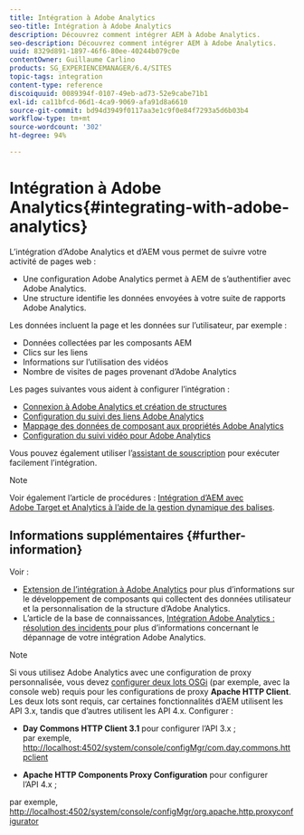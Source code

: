 ```yaml
---
title: Intégration à Adobe Analytics
seo-title: Intégration à Adobe Analytics
description: Découvrez comment intégrer AEM à Adobe Analytics.
seo-description: Découvrez comment intégrer AEM à Adobe Analytics.
uuid: 8329d891-1897-46f6-80ee-40244b079c0e
contentOwner: Guillaume Carlino
products: SG_EXPERIENCEMANAGER/6.4/SITES
topic-tags: integration
content-type: reference
discoiquuid: 0089394f-0107-49eb-ad73-52e9cabe71b1
exl-id: ca11bfcd-06d1-4ca9-9069-afa91d8a6610
source-git-commit: bd94d3949f0117aa3e1c9f0e84f7293a5d6b03b4
workflow-type: tm+mt
source-wordcount: '302'
ht-degree: 94%

---
```


# Intégration à Adobe Analytics{#integrating-with-adobe-analytics}

L’intégration d’Adobe Analytics et d’AEM vous permet de suivre votre activité de pages web :

* Une configuration Adobe Analytics permet à AEM de s’authentifier avec Adobe Analytics.
* Une structure identifie les données envoyées à votre suite de rapports Adobe Analytics.

Les données incluent la page et les données sur l’utilisateur, par exemple :

* Données collectées par les composants AEM
* Clics sur les liens
* Informations sur l’utilisation des vidéos
* Nombre de visites de pages provenant d’Adobe Analytics

Les pages suivantes vous aident à configurer l’intégration :

* [Connexion à Adobe Analytics et création de structures](/help/sites-administering/adobeanalytics-connect.md)
* [Configuration du suivi des liens Adobe Analytics](/help/sites-administering/adobeanalytics-link.md)
* [Mappage des données de composant aux propriétés Adobe Analytics](/help/sites-administering/adobeanalytics-mapping.md)
* [Configuration du suivi vidéo pour Adobe Analytics](/help/sites-administering/adobeanalytics-video.md)

Vous pouvez également utiliser l’[assistant de souscription](/help/sites-administering/opt-in.md) pour exécuter facilement l’intégration.

>[!NOTE]
>
>Voir également l’article de procédures : [Intégration d’AEM avec Adobe Target et Analytics à l’aide de la gestion dynamique des balises](https://helpx.adobe.com/fr/experience-manager/using/integrate-digital-marketing-solutions.html).

## Informations supplémentaires {#further-information}

Voir :

* [Extension de l’intégration à Adobe Analytics](/help/sites-developing/extending-analytics.md) pour plus d’informations sur le développement de composants qui collectent des données utilisateur et la personnalisation de la structure d’Adobe Analytics.
* L’article de la base de connaissances, [Intégration Adobe Analytics : résolution des incidents ](https://helpx.adobe.com/fr/experience-manager/kb/sitecatalystintegrationtroubleshooting.html) pour plus d’informations concernant le dépannage de votre intégration Adobe Analytics.

>[!NOTE]
>
>Si vous utilisez Adobe Analytics avec une configuration de proxy personnalisée, vous devez [configurer deux lots OSGi](/help/sites-deploying/configuring-osgi.md) (par exemple, avec la console web) requis pour les configurations de proxy **Apache HTTP Client**. Les deux lots sont requis, car certaines fonctionnalités d’AEM utilisent les API 3.x, tandis que d’autres utilisent les API 4.x. Configurer :
>
>* **Day Commons HTTP Client 3.1** pour configurer l’API 3.x ;\
   >  par exemple, [http://localhost:4502/system/console/configMgr/com.day.commons.httpclient](http://localhost:4502/system/console/configMgr/com.day.commons.httpclient)
   >
   >
* **Apache HTTP Components Proxy Configuration** pour configurer l’API 4.x ;
>
>  
par exemple, [http://localhost:4502/system/console/configMgr/org.apache.http.proxyconfigurator](http://localhost:4502/system/console/configMgr/org.apache.http.proxyconfigurator)
